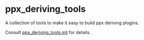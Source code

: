 # ppx_deriving_tools

A collection of tools to make it easy to build ppx deriving plugins.

Consult [ppx_deriving_tools.mli][] for details.

[ppx_deriving_tools.mli]: ./ppx_deriving_tools.mli

